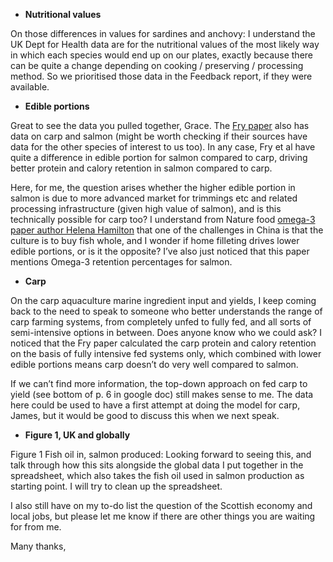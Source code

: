  

- **Nutritional values**

On those differences in values for sardines and anchovy: I understand the UK Dept for Health data are for the nutritional values of the most likely way in which each species would end up on our plates, exactly because there can be quite a change depending on cooking / preserving / processing method. So we prioritised those data in the Feedback report, if they were available.

 

- **Edible portions**

Great to see the data you pulled together, Grace. The [Fry paper](https://eur02.safelinks.protection.outlook.com/?url=https%3A%2F%2Fiopscience.iop.org%2Farticle%2F10.1088%2F1748-9326%2Faaa273%2Fmeta&data=04|01|james.robinson%40lancaster.ac.uk|654043ba2eb048db138708d8816f9f5c|9c9bcd11977a4e9ca9a0bc734090164a|0|1|637401663703471007|Unknown|TWFpbGZsb3d8eyJWIjoiMC4wLjAwMDAiLCJQIjoiV2luMzIiLCJBTiI6Ik1haWwiLCJXVCI6Mn0%3D|2000&sdata=eCn7rnAqIbHmwXGHnSIdsm2vK%2FCK6jaYG%2Fx7sZnxqqE%3D&reserved=0) also has data on carp and salmon (might be worth checking if their sources have data for the other species of interest to us too). In any case, Fry et al have quite a difference in edible portion for salmon compared to carp, driving better protein and calory retention in salmon compared to carp.

 

Here, for me, the question arises whether the higher edible portion in salmon is due to more advanced market for trimmings etc and related processing infrastructure (given high value of salmon), and is this technically possible for carp too? I understand from Nature food [omega-3 paper author Helena Hamilton](https://eur02.safelinks.protection.outlook.com/?url=https%3A%2F%2Fwww.nature.com%2Farticles%2Fs43016-019-0006-0&data=04|01|james.robinson%40lancaster.ac.uk|654043ba2eb048db138708d8816f9f5c|9c9bcd11977a4e9ca9a0bc734090164a|0|1|637401663703480999|Unknown|TWFpbGZsb3d8eyJWIjoiMC4wLjAwMDAiLCJQIjoiV2luMzIiLCJBTiI6Ik1haWwiLCJXVCI6Mn0%3D|2000&sdata=sFqxKbbdT1HkjWgHB7Ka4ZMaTWAvZSohG4JgEbZ7uoU%3D&reserved=0) that one of the challenges in China is that the culture is to buy fish whole, and I wonder if home filleting drives lower edible portions, or is it the opposite? I’ve also just noticed that this paper mentions Omega-3 retention percentages for salmon.

 

- **Carp**

On the carp aquaculture marine ingredient input and yields, I keep coming back to the need to speak to someone who better understands the range of carp farming systems, from completely unfed to fully fed, and all sorts of semi-intensive options in between. Does anyone know who we could ask?  I noticed that the Fry paper calculated the carp protein and calory retention on the basis of fully intensive fed systems only, which combined with lower edible portions means carp doesn’t do very well compared to salmon.

 

If we can’t find more information, the top-down approach on fed carp to yield (see bottom of p. 6 in google doc) still makes sense to me. The data here could be used to have a first attempt at doing the model for carp, James, but it would be good to discuss this when we next speak.

 

- **Figure 1, UK and globally**

Figure 1 Fish oil in, salmon produced: Looking forward to seeing this, and talk through how this sits alongside the global data I put together in the spreadsheet, which also takes the fish oil used in salmon production as starting point. I will try to clean up the spreadsheet.

 

I also still have on my to-do list the question of the Scottish economy and local jobs, but please let me know if there are other things you are waiting for from me.

 

Many thanks,